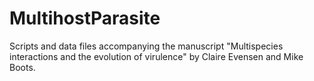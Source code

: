 # MultihostParasite
Scripts and data files accompanying the manuscript "Multispecies interactions and the evolution of virulence" by Claire Evensen and Mike Boots. 
